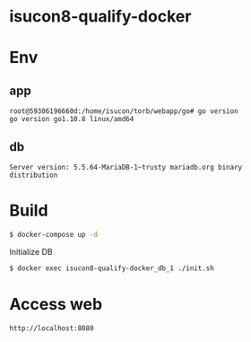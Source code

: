 # isucon8-qualify-docker

# Env
## app

```
root@59306196660d:/home/isucon/torb/webapp/go# go version
go version go1.10.8 linux/amd64
```

## db

```
Server version: 5.5.64-MariaDB-1~trusty mariadb.org binary distribution
```

# Build

```bash
$ docker-compose up -d
```

Initialize DB

```bash
$ docker exec isucon8-qualify-docker_db_1 ./init.sh
```

# Access web

`http://localhost:8080`